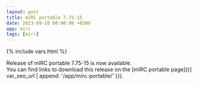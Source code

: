 ```yaml
---
layout: post
title: mIRC portable 7.75-15
date: 2023-09-10 00:00:00 +0200
app: mirc
tags: [mirc]
---
```

{% include vars.html %}

Release of mIRC portable 7.75-15 is now available.<br />
You can find links to download this release on the [mIRC portable page]({{ var_seo_url | append: '/app/mirc-portable/' }}).

